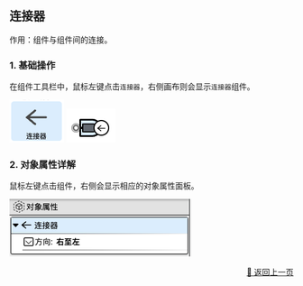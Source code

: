 ## 连接器

作用：组件与组件间的连接。

### 1. 基础操作

在组件工具栏中，鼠标左键点击`连接器`，右侧画布则会显示`连接器`组件。
<p>
    <img src="../../../assets/connector1_component_cn.jpg" alt="connector1" />
    <img src="../../../assets/connector3_component_cn.jpg" alt="connector2" />
</p>

### 2. 对象属性详解

鼠标左键点击组件，右侧会显示相应的对象属性面板。

<p>
    <img src="../../../assets/connector2_component_cn.jpg" alt="connector3" />
</p>

<p align="right" >
  <a href="../common/index-zh_CN.md">
    🔗 返回上一页
  </a>
</p>

